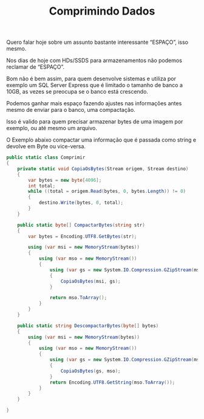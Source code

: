 ﻿---
title: "Comprimindo Dados"
comments: false
excerpt_separator: "Ler mais"
categories:
  - CSharp
tags:
  - CSharp
---

Quero falar hoje sobre um assunto bastante interessante “ESPAÇO”, isso mesmo.

Nos dias de hoje com HDs/SSDS para armazenamentos não podemos reclamar de “ESPAÇO”.

Bom não é bem assim, para quem desenvolve sistemas e utiliza por exemplo um SQL Server Express que é limitado o tamanho de banco a 10GB, as vezes se preocupa se o banco está crescendo.

Podemos ganhar mais espaço fazendo ajustes nas informações antes mesmo de enviar para o banco, uma compactação.

Isso é valido para quem precisar armazenar bytes de uma imagem por exemplo, ou até mesmo um arquivo.

O Exemplo abaixo compactar uma informação que é passada como string e devolve em Byte ou vice-versa.

```csharp
public static class Comprimir
{
    private static void CopiaOsBytes(Stream origem, Stream destino)
    {
        var bytes = new byte[4096];
        int total;
        while ((total = origem.Read(bytes, 0, bytes.Length)) != 0)
        {
            destino.Write(bytes, 0, total);
        }
    }

    public static byte[] CompactarBytes(string str)
    {
        var bytes = Encoding.UTF8.GetBytes(str);

        using (var msi = new MemoryStream(bytes))
        {
            using (var mso = new MemoryStream())
            {
                using (var gs = new System.IO.Compression.GZipStream(mso, System.IO.Compression.CompressionMode.Compress))
                {
                    CopiaOsBytes(msi, gs);
                }

                return mso.ToArray();
            }
        }
    }

    public static string DescompactarBytes(byte[] bytes)
    {
        using (var msi = new MemoryStream(bytes))
        {
            using (var mso = new MemoryStream())
            {
                using (var gs = new System.IO.Compression.GZipStream(msi, System.IO.Compression.CompressionMode.Decompress))
                {
                    CopiaOsBytes(gs, mso);
                }
                return Encoding.UTF8.GetString(mso.ToArray());
            }
        }
    }

}

```
